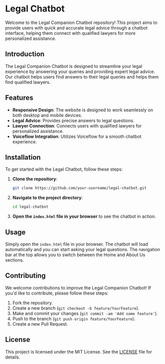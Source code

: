 # Legal Chatbot

Welcome to the Legal Companion Chatbot repository! This project aims to provide users with quick and accurate legal advice through a chatbot interface, helping them connect with qualified lawyers for more personalized assistance.


## Introduction

The Legal Companion Chatbot is designed to streamline your legal experience by answering your queries and providing expert legal advice. Our chatbot helps users find answers to their legal queries and helps them find qualified lawyers.

## Features

- **Responsive Design**: The website is designed to work seamlessly on both desktop and mobile devices.
- **Legal Advice**: Provides precise answers to legal questions.
- **Lawyer Connection**: Connects users with qualified lawyers for personalized assistance.
- **Voiceflow Integration**: Utilizes Voiceflow for a smooth chatbot experience.

## Installation

To get started with the Legal Chatbot, follow these steps:

1. **Clone the repository**:
    ```sh
    git clone https://github.com/your-username/legal-chatbot.git
    ```

2. **Navigate to the project directory**:
    ```sh
    cd legal-chatbot
    ```

3. **Open the `index.html` file in your browser** to see the chatbot in action.

## Usage

Simply open the `index.html` file in your browser. The chatbot will load automatically and you can start asking your legal questions. The navigation bar at the top allows you to switch between the Home and About Us sections.

## Contributing

We welcome contributions to improve the Legal Companion Chatbot! If you'd like to contribute, please follow these steps:

1. Fork the repository.
2. Create a new branch (`git checkout -b feature/YourFeature`).
3. Make and commit your changes (`git commit -am 'Add some feature'`).
4. Push to the branch (`git push origin feature/YourFeature`).
5. Create a new Pull Request.

## License

This project is licensed under the MIT License. See the [LICENSE](LICENSE) file for details.


